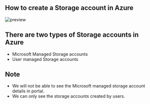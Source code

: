 ## How to create a Storage account in Azure
![preview](./Images/Storage01.png)

## There are two types of Storage accounts in Azure
* Microsoft Managed Storage accounts
* User managed Storage accounts

## Note
* We will not be able to see the Microsoft managed storage account details in portal.
* We can only see the storage accounts created by users.

